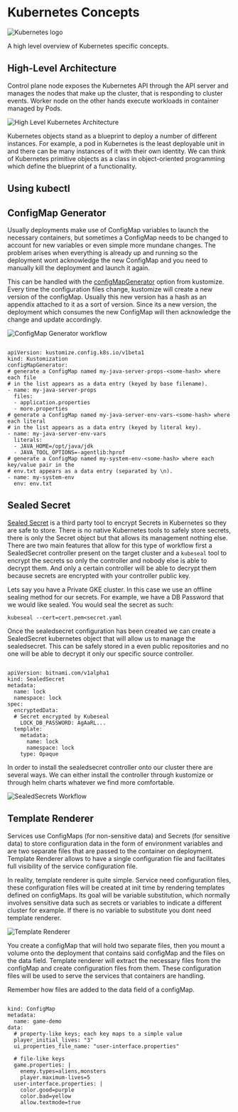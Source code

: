 # Kubernetes Concepts

![Kubernetes logo](images/Kubernetes-Logo.png)

A high level overview of Kubernetes specific concepts.

## High-Level Architecture

Control plane node exposes the Kubernetes API through the API server and manages
the nodes that make up the cluster, that is responding to cluster events. Worker
node on the other hands execute workloads in container managed by Pods. 

![High Level Kubernetes Architecture](images/High%20Level%20Kubernetes%20Architecture.png)

Kubernetes objects stand as a blueprint to deploy a number of different 
instances. For example, a pod in Kubernetes is the least deployable unit in 
and there can be many instances of it with their own identity. We can think of
Kubernetes primitive objects as a class in object-oriented programming which
define the blueprint of a functionality.

## Using kubectl



## ConfigMap Generator

Usually deployments make use of ConfigMap variables to launch the necessary 
containers, but sometimes a ConfigMap needs to be changed to account for new
variables or even simple more mundane changes. The problem arises when everything
is already up and running so the deployment wont acknowledge the new ConfigMap and
you need to manually kill the deployment and launch it again. 

This can be handled with the [configMapGenerator](https://github.com/openshift/kubernetes-kubectl/blob/master/docs/book/pages/reference/kustomize.md#configmapgenerator) option from kustomize. Every time 
the configuration files change, kustomize will create a new version of the configMap. 
Usually this new version has a hash as an appendix attached to it as a sort of 
version. Since its a new version, the deployment which consumes the new ConfigMap will 
then acknowledge the change and update accordingly. 

![ConfigMap Generator workflow](images/ConfigMap%20Generator.png)

```

apiVersion: kustomize.config.k8s.io/v1beta1
kind: Kustomization
configMapGenerator:
# generate a ConfigMap named my-java-server-props-<some-hash> where each file
# in the list appears as a data entry (keyed by base filename).
- name: my-java-server-props
  files:
  - application.properties
  - more.properties
# generate a ConfigMap named my-java-server-env-vars-<some-hash> where each literal
# in the list appears as a data entry (keyed by literal key).
- name: my-java-server-env-vars
  literals:	
  - JAVA_HOME=/opt/java/jdk
  - JAVA_TOOL_OPTIONS=-agentlib:hprof
# generate a ConfigMap named my-system-env-<some-hash> where each key/value pair in the
# env.txt appears as a data entry (separated by \n).
- name: my-system-env
  env: env.txt

```

## Sealed Secret

[Sealed Secret](https://github.com/bitnami-labs/sealed-secrets/tree/main) is a third party tool to encrypt Secrets in Kubernetes so they are
safe to store. There is no native Kubernetes tools to safely store secrets, there 
is only the Secret object but that allows its management nothing else. There are two 
main features that allow for this type of workflow first a SealedSecret controller 
present on the target cluster and a ``kubeseal`` tool to encrypt the secrets so only 
the controller and nobody else is able to decrypt them. And only a certain controller
will be able to decrypt them because secrets are encrypted with your controller public
key.

Lets say you have a Private GKE cluster. In this case we use an offline sealing method
for our secrets. For example, we have a DB Password that we would like sealed. You
would seal the secret as such:

``kubeseal --cert=cert.pem<secret.yaml``

Once the sealedsecret configuration has been created we can create a SealedSecret
kubernetes object that will allow us to manage the sealedsecret. This can be safely
stored in a even public repositories and no one will be able to decrypt it only our 
specific source controller.

```

apiVersion: bitnami.com/v1alpha1
kind: SealedSecret
metadata:
  name: lock
  namespace: lock
spec:
  encryptedData:
  # Secret encrypted by Kubeseal
    LOCK_DB_PASSWORD: AgAaRL...
  template:
    metadata:
      name: lock
      namespace: lock
    type: Opaque

```

In order to install the sealedsecret controller onto our cluster there are several
ways. We can either install the controller through kustomize or through helm charts
whatever we find more comfortable.

![SealedSecrets Workflow](images/SealedSecret.png)

## Template Renderer

Services use ConfigMaps (for non-sensitive data) and Secrets (for sensitive data) to 
store configuration data in the form of environment variables and are two separate 
files that are passed to the container on deployment. Template Renderer allows to have 
a single configuration file and facilitates full visibility of the service 
configuration file.

In reality, template renderer is quite simple. Service need configuration files, these
configuration files will be created at init time by rendering templates defined on 
configMaps. Its goal will be variable substitution, which normally involves 
sensitive data such as secrets or variables to indicate a different cluster for 
example. If there is no variable to substitute you dont need template renderer.

![Template Renderer](images/Template%20Renderer.png)

You create a configMap that will hold two separate files, then you mount a volume onto
the deployment that contains said configMap and the files on the data field. Template
renderer will extract the necessary files from the configMap and create configuration
files from them. These configuration files will be used to serve the services that
containers are handling.

Remember how files are added to the data field of a configMap.

```

kind: ConfigMap
metadata:
  name: game-demo
data:
  # property-like keys; each key maps to a simple value
  player_initial_lives: "3"
  ui_properties_file_name: "user-interface.properties"

  # file-like keys
  game.properties: |
    enemy.types=aliens,monsters
    player.maximum-lives=5    
  user-interface.properties: |
    color.good=purple
    color.bad=yellow
    allow.textmode=true
   
```

